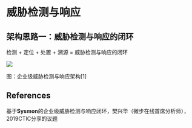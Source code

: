 # 威胁检测与响应



## 架构思路一：威胁检测与响应的闭环

检测 + 定位 + 处置 + 溯源 = 威胁检测与响应的闭环

![](https://image-host-toky.oss-cn-shanghai.aliyuncs.com/20200912093335.png)

图：企业级威胁检测与响应架构[1]









## References

基于**Sysmon**的企业级威胁检测与响应闭环，樊兴华（微步在线首席分析师），2019CTIC分享的议题

